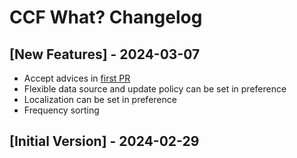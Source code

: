 # CCF What? Changelog

## [New Features] - 2024-03-07

- Accept advices in [first PR](https://github.com/raycast/extensions/pull/11029)
- Flexible data source and update policy can be set in preference
- Localization can be set in preference
- Frequency sorting

## [Initial Version] - 2024-02-29